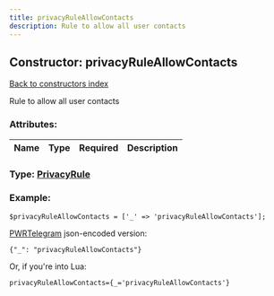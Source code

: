 ```yaml
---
title: privacyRuleAllowContacts
description: Rule to allow all user contacts
---
```

## Constructor: privacyRuleAllowContacts  
[Back to constructors index](index.md)



Rule to allow all user contacts

### Attributes:

| Name     |    Type       | Required | Description |
|----------|---------------|----------|-------------|



### Type: [PrivacyRule](../types/PrivacyRule.md)


### Example:

```
$privacyRuleAllowContacts = ['_' => 'privacyRuleAllowContacts'];
```  

[PWRTelegram](https://pwrtelegram.xyz) json-encoded version:

```
{"_": "privacyRuleAllowContacts"}
```


Or, if you're into Lua:  


```
privacyRuleAllowContacts={_='privacyRuleAllowContacts'}

```


